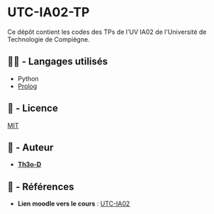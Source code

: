 # UTC-IA02-TP
Ce dépôt contient les codes des TPs de l'UV IA02 de l'Université de Technologie de Compiègne.

## 👨‍💻 - Langages utilisés

- Python
- [Prolog](https://fr.wikipedia.org/wiki/Prolog)

## 📝 - Licence

[MIT](LICENSE)

## 📔 - Auteur

-  **[Th3o-D](https://github.com/Th3o-D/)**

## 📑 - Références
- **Lien moodle vers le cours** : [UTC-IA02](https://moodle.utc.fr/course/view.php?id=20)
